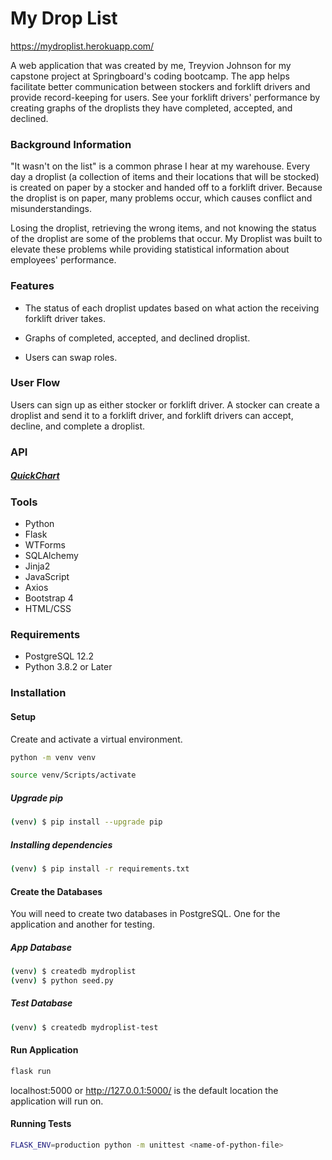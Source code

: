 # <b>My Drop List</b>

https://mydroplist.herokuapp.com/

A web application that was created by me, Treyvion Johnson for my capstone project at Springboard's coding bootcamp. The app helps facilitate better communication between stockers and forklift drivers and provide record-keeping for users. See your forklift drivers' performance by creating graphs of the droplists they have completed, accepted, and declined.

### Background Information

"It wasn't on the list" is a common phrase I hear at my warehouse. Every day a droplist (a collection of items and their locations that will be stocked) is created on paper by a stocker and handed off to a forklift driver. Because the droplist is on paper, many problems occur, which causes conflict and misunderstandings.

Losing the droplist, retrieving the wrong items, and not knowing the status of the droplist are some of the problems that occur. My Droplist was built to elevate these problems while providing statistical information about employees' performance.

### Features

- The status of each droplist updates based on what action the receiving forklift driver takes.

- Graphs of completed, accepted, and declined droplist.

- Users can swap roles.

### User Flow

Users can sign up as either stocker or forklift driver. A stocker can create a droplist and send it to a forklift driver, and forklift drivers can accept, decline, and complete a droplist.

### API

##### [QuickChart](https://quickchart.io/)

### Tools

- Python
- Flask
- WTForms
- SQLAlchemy
- Jinja2
- JavaScript
- Axios
- Bootstrap 4
- HTML/CSS

### Requirements

- PostgreSQL 12.2
- Python 3.8.2 or Later

### Installation

#### Setup

Create and activate a virtual environment.

```sh
python -m venv venv
```

```sh
source venv/Scripts/activate
```

##### Upgrade pip

```sh
(venv) $ pip install --upgrade pip
```

##### Installing dependencies

```sh
(venv) $ pip install -r requirements.txt
```

#### Create the Databases

You will need to create two databases in PostgreSQL. One for the application and another for testing.

##### App Database

```sh
(venv) $ createdb mydroplist
(venv) $ python seed.py
```

##### Test Database

```sh
(venv) $ createdb mydroplist-test
```

#### Run Application

```sh
flask run
```

localhost:5000 or http://127.0.0.1:5000/ is the default location the application will run on.

#### Running Tests

```sh
FLASK_ENV=production python -m unittest <name-of-python-file>
```
